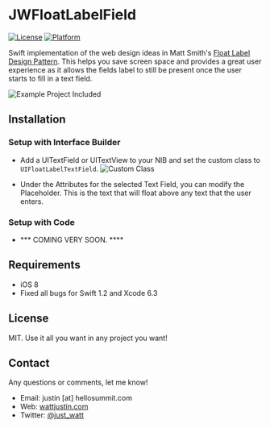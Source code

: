 JWFloatLabelField
=========================

[![License](http://img.shields.io/badge/license-MIT-orange.svg)](http://mit-license.org)
[![Platform](http://img.shields.io/badge/platform-ios-blue.svg)](https://developer.apple.com/iphone/index.action)

Swift implementation of the web design ideas in Matt Smith's [Float Label Design Pattern](http://mattdsmith.com/float-label-pattern/). This helps you save screen space and provides a great user experience as it allows the fields label to still be present once the user starts to fill in a text field.

![Example Project Included](http://share.hellosummit.com/image/2h1y1l2a0L1u/example.gif)


## Installation ##

### Setup with Interface Builder ###
- Add a UITextField or UITextView to your NIB and set the custom class to `UIFloatLabelTextField`.
![Custom Class](/screen1.png)

- Under the Attributes for the selected Text Field, you can modify the Placeholder. This is the text that will float above any text that the user enters.

### Setup with Code ###
- *** COMING VERY SOON. ****

## Requirements ##
* iOS 8
* Fixed all bugs for Swift 1.2 and Xcode 6.3


## License ##
MIT. Use it all you want in any project you want!

## Contact ##
Any questions or comments, let me know!

* Email: justin [at] hellosummit.com
* Web: [wattjustin.com](http://wattjustin.com)
* Twitter: [@just_watt](http://www.twitter.com/just_watt)